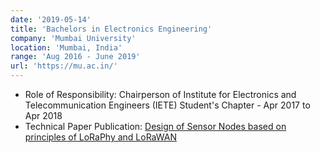 ```yaml
---
date: '2019-05-14'
title: 'Bachelors in Electronics Engineering'
company: 'Mumbai University'
location: 'Mumbai, India'
range: 'Aug 2016 - June 2019'
url: 'https://mu.ac.in/'
---
```


- Role of Responsibility: Chairperson of Institute for Electronics and Telecommunication Engineers (IETE) Student's Chapter - Apr 2017 to Apr 2018
- Technical Paper Publication: [Design of Sensor Nodes based on principles of LoRaPhy and LoRaWAN](https://www.igi-global.com/gateway/article/247098)
